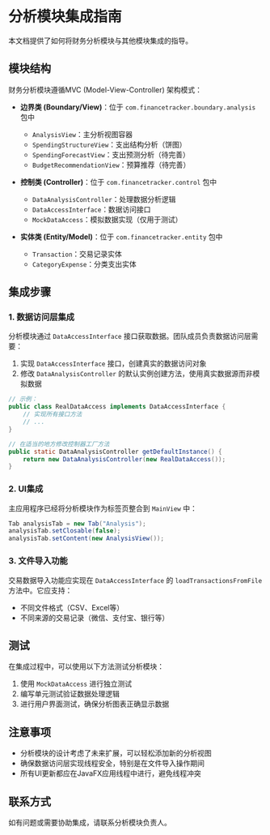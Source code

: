 # 分析模块集成指南

本文档提供了如何将财务分析模块与其他模块集成的指导。

## 模块结构

财务分析模块遵循MVC (Model-View-Controller) 架构模式：

- **边界类 (Boundary/View)**：位于 `com.financetracker.boundary.analysis` 包中
  - `AnalysisView`：主分析视图容器
  - `SpendingStructureView`：支出结构分析（饼图）
  - `SpendingForecastView`：支出预测分析（待完善）
  - `BudgetRecommendationView`：预算推荐（待完善）

- **控制类 (Controller)**：位于 `com.financetracker.control` 包中
  - `DataAnalysisController`：处理数据分析逻辑
  - `DataAccessInterface`：数据访问接口
  - `MockDataAccess`：模拟数据实现（仅用于测试）

- **实体类 (Entity/Model)**：位于 `com.financetracker.entity` 包中
  - `Transaction`：交易记录实体
  - `CategoryExpense`：分类支出实体

## 集成步骤

### 1. 数据访问层集成

分析模块通过 `DataAccessInterface` 接口获取数据。团队成员负责数据访问层需要：

1. 实现 `DataAccessInterface` 接口，创建真实的数据访问对象
2. 修改 `DataAnalysisController` 的默认实例创建方法，使用真实数据源而非模拟数据

```java
// 示例：
public class RealDataAccess implements DataAccessInterface {
    // 实现所有接口方法
    // ...
}

// 在适当的地方修改控制器工厂方法
public static DataAnalysisController getDefaultInstance() {
    return new DataAnalysisController(new RealDataAccess());
}
```

### 2. UI集成

主应用程序已经将分析模块作为标签页整合到 `MainView` 中：

```java
Tab analysisTab = new Tab("Analysis");
analysisTab.setClosable(false);
analysisTab.setContent(new AnalysisView());
```

### 3. 文件导入功能

交易数据导入功能应实现在 `DataAccessInterface` 的 `loadTransactionsFromFile` 方法中。它应支持：

- 不同文件格式（CSV、Excel等）
- 不同来源的交易记录（微信、支付宝、银行等）

## 测试

在集成过程中，可以使用以下方法测试分析模块：

1. 使用 `MockDataAccess` 进行独立测试
2. 编写单元测试验证数据处理逻辑
3. 进行用户界面测试，确保分析图表正确显示数据

## 注意事项

- 分析模块的设计考虑了未来扩展，可以轻松添加新的分析视图
- 确保数据访问层实现线程安全，特别是在文件导入操作期间
- 所有UI更新都应在JavaFX应用线程中进行，避免线程冲突

## 联系方式

如有问题或需要协助集成，请联系分析模块负责人。 